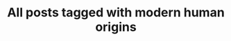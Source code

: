 ---
layout: tag
title: "All posts tagged with modern human origins"
permalink: /weblog/tags/modern-human-origins/
taxonomy: modern human origins
---